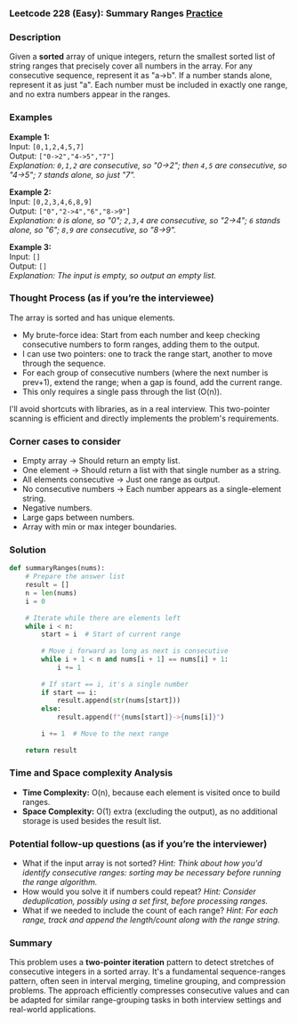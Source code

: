 ### Leetcode 228 (Easy): Summary Ranges [Practice](https://leetcode.com/problems/summary-ranges)

### Description  
Given a **sorted** array of unique integers, return the smallest sorted list of string ranges that precisely cover all numbers in the array. For any consecutive sequence, represent it as "a->b". If a number stands alone, represent it as just "a". Each number must be included in exactly one range, and no extra numbers appear in the ranges.

### Examples  

**Example 1:**  
Input: `[0,1,2,4,5,7]`  
Output: `["0->2","4->5","7"]`  
*Explanation: `0,1,2` are consecutive, so "0->2"; then `4,5` are consecutive, so "4->5"; `7` stands alone, so just "7".*

**Example 2:**  
Input: `[0,2,3,4,6,8,9]`  
Output: `["0","2->4","6","8->9"]`  
*Explanation: `0` is alone, so "0"; `2,3,4` are consecutive, so "2->4"; `6` stands alone, so "6"; `8,9` are consecutive, so "8->9".*

**Example 3:**  
Input: `[]`  
Output: `[]`  
*Explanation: The input is empty, so output an empty list.*

### Thought Process (as if you’re the interviewee)  
The array is sorted and has unique elements.  
- My brute-force idea: Start from each number and keep checking consecutive numbers to form ranges, adding them to the output.
- I can use two pointers: one to track the range start, another to move through the sequence.  
- For each group of consecutive numbers (where the next number is prev+1), extend the range; when a gap is found, add the current range.
- This only requires a single pass through the list (O(n)).

I'll avoid shortcuts with libraries, as in a real interview. This two-pointer scanning is efficient and directly implements the problem's requirements.

### Corner cases to consider  
- Empty array → Should return an empty list.
- One element → Should return a list with that single number as a string.
- All elements consecutive → Just one range as output.
- No consecutive numbers → Each number appears as a single-element string.
- Negative numbers.
- Large gaps between numbers.
- Array with min or max integer boundaries.

### Solution

```python
def summaryRanges(nums):
    # Prepare the answer list
    result = []
    n = len(nums)
    i = 0
    
    # Iterate while there are elements left
    while i < n:
        start = i  # Start of current range
        
        # Move i forward as long as next is consecutive
        while i + 1 < n and nums[i + 1] == nums[i] + 1:
            i += 1
        
        # If start == i, it's a single number
        if start == i:
            result.append(str(nums[start]))
        else:
            result.append(f"{nums[start]}->{nums[i]}")
        
        i += 1  # Move to the next range
    
    return result
```

### Time and Space complexity Analysis  

- **Time Complexity:** O(n), because each element is visited once to build ranges.
- **Space Complexity:** O(1) extra (excluding the output), as no additional storage is used besides the result list.

### Potential follow-up questions (as if you’re the interviewer)  

- What if the input array is not sorted?
  *Hint: Think about how you'd identify consecutive ranges: sorting may be necessary before running the range algorithm.*
- How would you solve it if numbers could repeat?
  *Hint: Consider deduplication, possibly using a set first, before processing ranges.*
- What if we needed to include the count of each range?
  *Hint: For each range, track and append the length/count along with the range string.*

### Summary
This problem uses a **two-pointer iteration** pattern to detect stretches of consecutive integers in a sorted array. It's a fundamental sequence-ranges pattern, often seen in interval merging, timeline grouping, and compression problems. The approach efficiently compresses consecutive values and can be adapted for similar range-grouping tasks in both interview settings and real-world applications.